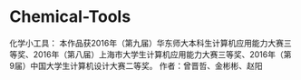 # Chemical-Tools
化学小工具： 
本作品获2016年（第九届）华东师大本科生计算机应用能力大赛三等奖、2016年（第八届）上海市大学生计算机应用能力大赛三等奖、2016年（第9届）中国大学生计算机设计大赛二等奖。
作者：曾晋哲、金彬彬、赵阳